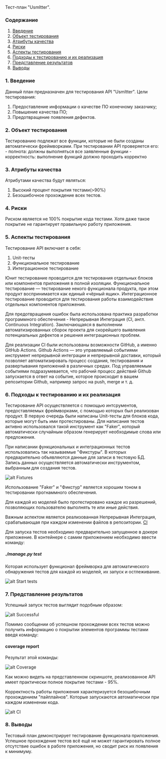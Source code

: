 Тест-план "UsmItter".


### Содержание
  1. [Введение](#1)
  2. [Объект тестирования](#2)
  3. [Атрибуты качества](#3)
  4. [Риски](#4)
  5. [Аспекты тестирования](#5)
  6. [Подходы к тестированию и их реализация](#6)
  7. [Представление результатов](#7)
  8. [Выводы](#8)


<a name="1"></a>
### 1. Введение

Данный план предназначен для тестирования API "UsmItter".
Цели тестирования:
1. Предоставление информации о качестве ПО конечному заказчику;
2. Повышение качества ПО;
3. Предотвращение появления дефектов.


<a name="2"></a>
### 2. Объект тестирования

Тестированию подлежат все функции, которые не были созданы автоматически фреймворками. 
При тестировании API проверяется его:
	- полнота: должны выполняться все заявленные функции
	- корректность: выполнение функций должно проходить корректно

<a name="3"></a>
### 3. Атрибуты качества

Атрибутами качества будут являться:
1. Высокий процент покрытия тестами(>90%)
2. Безошибочное прохождение всех тестов.

<a name="4"></a>
### 4. Риски
Риском является не 100% покрытие кода тестами. Хотя даже такое покрытие не гарантирует правильную работу приложения.

<a name="5"></a>
### 5. Аспекты тестирования

Тестирование API включает в себя:

1. Unit-тесты
2. Функциональное тестирование
3. Интеграционное тестирование

Юнит тестирование проводится для тестирования отдельных блоков или компонентов приложения в полной изоляции.
Функциональное тестирование — тестирование некого функционала продукта, при этом продукт воспринимается как единый «чёрный ящик».
Интеграционное тестирование проводится для тестирования работы взаимодействия отдельных компонентов приложения.

Для предотвращения ошибок была использована практика разработки программного обеспечения - Непрерывная Интеграция (CI, англ. Continuous Integration).
Заключающаяся в выполнении автоматизированных сборок проекта для скорейшего выявления потенциальных дефектов и решения интеграционных проблем.

Для реализации CI были использованы возможности GitHub, а именно GitHub Actions.
Github Actions — это управляемый событиями инструмент непрерывной интеграции и непрерывной доставки, который позволяет автоматизировать процесс создания, тестирования и развертывания приложений в различных средах. Под управляемым событиями подразумевается, что рабочий процесс действий Github запускается в ответ на событие, которое происходит в вашем репозитории Github, например запрос на push, merge и т. д.

<a name="6"></a>
### 6. Подходы к тестированию и их реализация

Тестирование API осуществляется с помощью интсрументов, предоставляемых фреймворками, с помощью которых был реализован продукт.
В первую очередь были написаны Unit-тесты для блоков кода, которые могут быть ими протестированы.
Для написания тестов активно использовался такой инструмент как "Faker", который автоматически случайным образом генерирует необходимые слова или предложения.

При написании функциональных и интеграционных тестов использовались так называемые "Фикстуры". 
В которых предварительно объявляются данные для записи в тестовую БД.
Запись данных осуществляется автоматически инструментом, выбранным для создания тестов.

![alt Fixtures](../illustrations/fixtures.png "Fixtures")

Использование "Faker" и "Фикстур" является хорошим тоном в тестировании прогнаммного обеспечения. 

Для каждой из моделей было протестировано каждое из разрешений, позволяющих пользователю выполнять те или иные действия.

Важным аспектом является реализованная Непрерывная Интеграция, срабатывающая при каждом изменении файлов в репозитории. 
[CI](../Code/.github/workflows/ci.yml)

Для запуска тестов необходимо предварительно запущенное в докере приложение.
В контейнере с самим приложением необходимо ввести команду: 
##### ./manage.py test 
Которая использует функционал фреймворка для автоматического обнаружения тестов для каждой из моделей, их запуск и остлеживание.

![alt Start tests](../illustrations/start_tests.png "Start tests")


<a name="7"></a>
### 7. Представление результатов

Успешный запуск тестов выглядит подобным образом:

![alt Successful](../illustrations/successful_tests.png "Successful")

Помимо сообщении об успешном прохождении всех тестов можно получить информацию о покрытии элементов программы тестами введя команду:
#### coverage report

Результат этой команды:

![alt Coverage](../illustrations/coverage.png "Coverage")

Как можно видеть на представленном скриншоте, реализованное API имеет практически полное покрытие тестами - 95%.

Корректность работы приложения характеризуется безошибочным прохождением "пайплайнов". Которые запускаются автоматически при каждом изменении кода.

![alt CI](../illustrations/CI.png "CI")


<a name="8"></a>
### 8. Выводы
Тестовый план демонстрирует тестирование функционала приложения. 
Успешное прохождение тестов всё ещё не может гарантировать полное отсутствие ошибок в работе приложения, но сводит риск их появления к минимуму. 